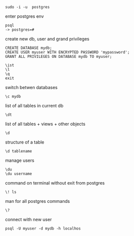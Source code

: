 
    sudo -i -u  postgres
enter postgres env

    psql 
    -> postgres=#

create new db, user and grand privileges

    CREATE DATABASE mydb;
    CREATE USER myuser WITH ENCRYPTED PASSWORD 'mypassword';
    GRANT ALL PRIVILEGES ON DATABASE mydb TO myuser;
    
    \ist
    \l
    \q 
    exit

switch betwen databases

    \c mydb

list of all tables in current db

    \dt

list of all tables + views + other objects

    \d

structure of a table

    \d tablename

manage users

    \du
    \du username

command on terminal without exit from postgres 

    \! ls

man for all postgres commands

    \?


connect with new user

    psql -U myuser -d mydb -h localhos

